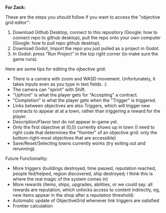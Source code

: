**For Zack:**

These are the steps you should follow if you want to access the "objective grid editor":
1. Download Github Desktop, connect to this repository (Google: how to connect repo to github desktop), pull the repo onto your own computer (Google: how to pull repo github desktop).
2. Download Godot, Import the repo you just pulled as a project in Godot.
3. In Godot: press "Run Project" in the top right corner (to make sure the game runs).




Here are some tips for editing the ojbective grid:
- There is a camera with zoom and WASD movement. Unfortunately, it takes inputs even as you type in text fields. :)
- The camera can "sprint" with Shift.
- "Upfront" is what the player gets for "Accepting" a contract.
- "Completion" is what the player gets when the "Trigger" is triggered.
- Links between objectives are also Triggers, which will trigger new contracts to appear at at a town, rather than triggering a reward for the player.
- Description/Flavor text do not appear in-game yet.
- Only the first objective at (0,0) currently shows up in town (I need to right code that determines the "frontier" of an objective grid: only the bottom-right-most objectives that are accessible)
- Save/Reset/Selecting towns currently works (try exiting out and rerunning).

Future Functionality:
- More triggers (buildings destroyed, time passed, reputation reached, people fed/helped, region discovered, ship destroyed; I think this is where the real magic of the system comes in)
- More rewards (items, ships, upgrades, abilities, or we could say: all rewards are reputation, which unlocks access to content indirectly, eg, new items appear in the shop after a reputation threshold)
- Automatic update of ObjectiveGrid whenever link triggers are satisfied
- Frontier calculation
